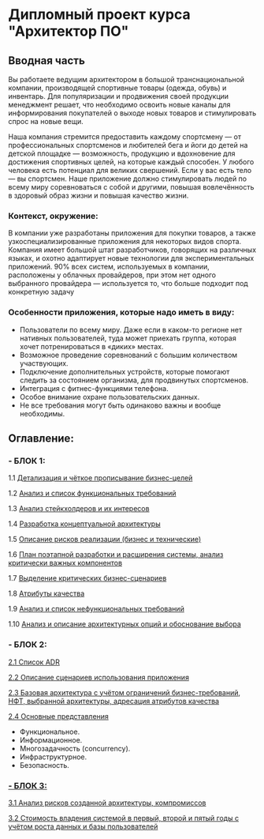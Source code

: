 # Дипломный проект курса "Архитектор ПО"

## Вводная часть

Вы работаете ведущим архитектором в большой транснациональной компании, производящей спортивные товары (одежда, обувь) и инвентарь. 
Для популяризации и продвижения своей продукции менеджмент решает, что необходимо освоить новые каналы для информирования покупателей о выходе новых товаров и стимулировать спрос на новые вещи. 

Наша компания стремится предоставить каждому спортсмену — от профессиональных спортсменов и любителей бега и йоги до детей на детской площадке — возможность, 
продукцию и вдохновение для достижения спортивных целей, на которые каждый способен. У любого человека есть потенциал для великих свершений. 
Если у вас есть тело — вы спортсмен. 
Наше приложение должно стимулировать людей по всему миру соревноваться с собой и другими, повышая вовлечённость в здоровый образ жизни и повышая качество жизни. 

### Контекст, окружение:

В компании уже разработаны приложения для покупки товаров, а также узкоспециализированные приложения для некоторых видов спорта. Компания имеет большой штат разработчиков, говорящих на различных языках, и охотно адаптирует новые технологии для экспериментальных приложений. 90% всех систем, используемых в компании, расположены у облачных провайдеров, при этом нет одного выбранного провайдера — используется то, что больше подходит под конкретную задачу

### Особенности приложения, которые надо иметь в виду: 
- Пользователи по всему миру. Даже если в каком-то регионе нет нативных пользователей, туда может приехать группа, которая хочет потренироваться в «диких» местах. 
- Возможное проведение соревнований с большим количеством участвующих.
- Подключение дополнительных устройств, которые помогают следить за состоянием организма, для продвинутых спортсменов. 
- Интеграция с фитнес-функциями телефона. 
- Особое внимание охране пользовательских данных.
- Не все требования могут быть одинаково важны и вообще необходимы.

## Оглавление:

### - БЛОК 1:


1.1 [Детализация и чёткое прописывание бизнес-целей](https://github.com/butorovnv/Software-Architecture-Diploma/blob/main/business-goals.md)

1.2 [Анализ и список функциональных требований](https://github.com/butorovnv/Software-Architecture-Diploma/blob/main/functional-requirments.md)

1.3 [Анализ стейкхолдеров и их интересов](https://github.com/butorovnv/Software-Architecture-Diploma/blob/main/stakeholders.md)

1.4 [Разработка концептуальной архитектуры](https://github.com/butorovnv/Software-Architecture-Diploma/blob/main/architecture-concept.md)

1.5 [Описание рисков реализации (бизнес и технические)](https://github.com/butorovnv/Software-Architecture-Diploma/blob/main/risks.md)

1.6 [План поэтапной разработки и расширения системы, анализ критически важных компонентов](https://github.com/butorovnv/Software-Architecture-Diploma/blob/main/development-plan.md)

1.7 [Выделение критических бизнес-сценариев](https://github.com/butorovnv/Software-Architecture-Diploma/blob/main/critical-scenarios.md)

1.8 [Атрибуты качества](https://github.com/butorovnv/Software-Architecture-Diploma/blob/main/attributes.md)

1.9 [Анализ и список нефункциональных требований](https://github.com/butorovnv/Software-Architecture-Diploma/blob/main/non-functional-requirements.md)

1.10 [Анализ и описание архитектурных опций и обоснование выбора](https://github.com/butorovnv/Software-Architecture-Diploma/blob/main/architectures-comparison.md)


### - БЛОК 2:

[2.1 Список ADR](https://github.com/butorovnv/Software-Architecture-Diploma/blob/main/ADRs.md)

[2.2 Описание сценариев использования приложения](https://github.com/butorovnv/Software-Architecture-Diploma/blob/main/scenarios.md)

[2.3 Базовая архитектура с учётом ограничений бизнес-требований, НФТ, выбранной архитектуры, адресация атрибутов качества](https://github.com/butorovnv/Software-Architecture-Diploma/blob/main/main_architercture.md)

[2.4 Основные представления](https://github.com/butorovnv/Software-Architecture-Diploma/blob/main/predstavleniya.md)

- Функциональное. 
- Информационное.
- Многозадачность (concurrency).
- Инфраструктурное.
- Безопасность.

  
### [- БЛОК 3:](https://github.com/butorovnv/Software-Architecture-Diploma/blob/main/task3.1-3.2.md)
[3.1 Анализ рисков созданной архитектуры, компромиссов](https://github.com/butorovnv/Software-Architecture-Diploma/blob/main/architecture-risk-analysis.md)

[3.2 Стоимость владения системой в первый, второй и пятый годы с учётом роста данных и базы пользователей](https://github.com/butorovnv/Software-Architecture-Diploma/blob/main/cost.md)





